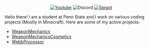 <div align="center">

  [![Youtube](https://img.shields.io/youtube/channel/subscribers/UC8KH0aOumN--3Mzjs2k2kcw?label=CJCrafter&style=social)](https://www.youtube.com/channel/UC8KH0aOumN--3Mzjs2k2kcw)
  ![Discord](https://img.shields.io/badge/CJCrafter%234522-d?label=&logo=discord&logoColor=ffffff&color=7389D8&labelColor=6A7EC2)
  [![Spigot](https://img.shields.io/badge/-CJCrafter1-orange?logo=data%3Aimage%2Fx-icon%3Bbase64%2CAAABAAEAEBAQAAAAAAAoAQAAFgAAACgAAAAQAAAAIAAAAAEABAAAAAAAgAAAAAAAAAAAAAAAEAAAAAAAAAAAAAAAAND%2FAOhGOgA%2F6OIAAAAAAAAAAAAAAAAAAAAAAAAAAAAAAAAAAAAAAAAAAAAAAAAAAAAAAAAAAAAAAAAAAAAAAAAAAiAAAAAAAAACIAAAAAAAAAIgAAAAAAAAAAAAAAAAAAABEAAAAzMQABEQAAARMzEBERARERETMxERAAAAARMzEAAAAAAAETMwAAAAAAABEwAAAAAAAAERAAAAAAAAABAAAAAAAAAAEAAAAAAAAAAAAAAAAAAAAAAAAAD%2F%2BQAA%2F%2FkAAP%2F5AAD%2F8AAA%2BDAAAPAgAAAAAAAAAAEAAAADAADwDwAA%2FB8AAPwfAAD8HwAA%2Fj8AAP4%2FAADwBwAA)](https://www.spigotmc.org/members/447051/)
</div>

Hello there! I am a student at Penn State and I work on various coding projects (Mostly in Minecraft). Here
are some of my active projects:
* [WeaponMechanics](https://github.com/WeaponMechanics/MechanicsMain)
* [WeaponMechanicsCosmetics](https://www.spigotmc.org/resources/104539/)
* [WebbProcessor](https://github.com/ThunderBird260/WebbProcessor)

